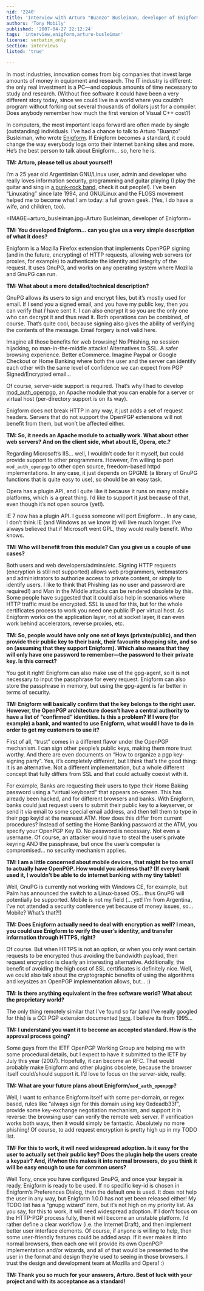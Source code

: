 ```yaml
---
nid: '2240'
title: 'Interview with Arturo "Buanzo" Busleiman, developer of Enigform'
authors: 'Tony Mobily'
published: '2007-04-27 22:12:24'
tags: 'interview,enigform,arturo-busleiman'
license: verbatim_only
section: interviews
listed: 'true'

---
```

In most industries, innovation comes from big companies that invest large amounts of money in equipment and research. The IT industry is different: the only real investment is a PC—and copious amounts of time necessary to study and research. (Without free software it could have been a very different story today, since we could live in a world where you couldn’t program without forking out several thousands of dollars just for a compiler. Does anybody remember how much the first version of Visual C++ cost?)

In computers, the most important leaps forward are often made by single (outstanding) individuals. I’ve had a chance to talk to Arturo "Buanzo" Busleiman, who wrote [Enigform](http://freshmeat.net/projects/enigform). If Enigform becomes a standard, it could change the way everybody logs onto their internet banking sites and more. He’s the best person to talk about Enigform... so, here he is.


<!--break-->


**TM: Arturo, please tell us about yourself!**

I’m a 25 year old Argentinian GNU/Linux user, admin and developer who really loves information security, programming and guitar playing (I play the guitar and sing in [a punk-rock band](http://www.futurabanda.com.ar), check it out people!). I’ve been “Linuxating” since late 1994, and GNU/Linux and the FLOSS movement helped me to become what I am today: a full grown geek. (Yes, I do have a wife, and children, too).


=IMAGE=arturo_busleiman.jpg=Arturo Busleiman, developer of Enigform=

**TM: You developed Enigform... can you give us a very simple description of what it does?**

Enigform is a Mozilla Firefox extension that implements OpenPGP signing (and in the future, encrypting) of HTTP requests, allowing web servers (or proxies, for example) to authenticate the identity and integrity of the request. It uses GnuPG, and works on any operating system where Mozilla and GnuPG can run.

**TM: What about a more detailed/technical description?**

GnuPG allows its users to sign and encrypt files, but it’s mostly used for email. If I send you a signed email, and you have my public key, then you can verify that *I* have sent it. I can also encrypt it so you are the only one who can decrypt it and thus read it. Both operations can be combined, of course. That’s quite cool, because signing also gives the ability of verifying the contents of the message. Email forgery is not valid here.

Imagine all those benefits for web browsing! No Phishing, no session hijacking, no man-in-the-middle attacks! Alternatives to SSL. A safer browsing experience. Better eCommerce. Imagine Paypal or Google Checkout or Home Banking where both the user and the server can identify each other with the same level of confidence we can expect from PGP Signed/Encrypted email...

Of course, server-side support is required. That’s why I had to develop [mod_auth_openpgp](http://freshmeat.net/projects/maopenpgp), an Apache module that you can enable for a server or virtual host (per-directory support is on its way).

Enigform does not break HTTP in any way, it just adds a set of request headers. Servers that do not support the OpenPGP extensions will not benefit from them, but won’t be affected either.

**TM: So, it needs an Apache module to actually work. What about other web servers? And on the client side, what about IE, Opera, etc.?**

Regarding Microsoft’s IIS... well, I wouldn’t code for it myself, but could provide support to other programmers. However, I’m willing to port `mod_auth_openpgp` to other open source, freedom-based httpd implementations. In any case, it just depends on GPGME (a library of GnuPG functions that is quite easy to use), so should be an easy task.

Opera has a plugin API, and I quite like it because it runs on many mobile platforms, which is a great thing. I’d like to support it just because of that, even though it’s not open source (yet!).

IE 7 now has a plugin API. I guess someone will port Enigform... In any case, I don’t think IE (and Windows as we know it) will live much longer. I’ve always believed that if Microsoft went GPL, they would really benefit. Who knows.

**TM: Who will benefit from this module? Can you give us a couple of use cases?**

Both users and web developers/admins/etc. Signing HTTP requests (encryption is still not supported) allows web programmers, webmasters and administrators to authorize access to private content, or simply to identify users. I like to think that Phishing (as no user and password are required!) and Man in the Middle attacks can be rendered obsolete by this. Some people have suggested that it could also help in scenarios where HTTP traffic must be encrypted. SSL is used for this, but for the whole certificates process to work you need one public IP per virtual host. As Enigform works on the application layer, not at socket layer, it can even work behind accelerators, reverse proxies, etc.

**TM: So, people would have only one set of keys (private/public), and then provide their public key to their bank, their favourite shopping site, and so on (assuming that they support Enigform). Which also means that they will only have one password to remember—the password to their private key. Is this correct?**

You got it right! Enigform can also make use of the gpg-agent, so it is not necessary to input the passphrase for every request. Enigform can also store the passphrase in memory, but using the gpg-agent is far better in terms of security.

**TM: Enigform will basically confirm that the key belongs to the right user. However, the OpenPGP architecture doesn’t have a central authority to have a list of “confirmed” identities. Is this a problem? If I were (for example) a bank, and wanted to use Enigform, what would I have to do in order to get my customers to use it?**

First of all, “trust” comes in a different flavor under the OpenPGP mechanism. I can sign other people’s public keys, making them more trust worthy. And there are even documents on “How to organize a pgp key-signing party”. Yes, it’s completely different, but I think that’s the good thing: it is an alternative. Not a different implementation, but a whole different concept that fully differs from SSL and that could actually coexist with it.

For example, Banks are requesting their users to type their Home Baking password using a “virtual keyboard” that appears on-screen. This has already been hacked, and for different browsers and banks. With Enigform, banks could just request users to submit their public key to a keyserver, or send it via email to some special email address, and then tell them to type in their pgp keyid at the neareast ATM. How does this differ from current procedures? Instead of setting the Home Banking password at the ATM, you specify your OpenPGP Key ID. No password is necessary. Not even a username. Of course, an attacker would have to steal the user’s private keyring AND the passphrase, but once the user’s computer is compromised... no security mechanism applies.

**TM: I am a little concerned about mobile devices, that might be too small to actually have OpenPGP. How would you address that? (If every bank used it, I wouldn’t be able to do internet banking with my tiny tablet!**

Well, GnuPG is currently not working with Windows CE, for example, but Palm has announced the switch to a Linux-based OS... thus GnuPG will potentially be supported. Mobile is not my field (... yet! I’m from Argentina, I’ve not attended a security conference yet because of money issues, so... Mobile? What’s that?!)

**TM: Does Enigform actually need to deal with encryption as well? I mean, you could use Enigform to verify the user’s identity, and transfer information through HTTPS, right?**

Of course. But when HTTPS is not an option, or when you only want certain requests to be encrypted thus avoiding the bandwidth payload, then request encryption is clearly an interesting alternative. Additionally, the benefit of avoiding the high cost of SSL certificates is definitely nice. Well, we could also talk about the cryptographic benefits of using the algorithms and keysizes an OpenPGP implementation allows, but... :)

**TM: Is there anything equivalent in the free software world? What about the proprietary world?**

The only thing remotely similar that I’ve found so far (and I’ve really googled for this) is a CCI PGP extension documented [here](http://www.w3.org/Conferences/WWW4/Papers2/245.html). I believe its from 1995...

**TM: I understand you want it to become an accepted standard. How is the approval process going?**

Some guys from the IETF OpenPGP Working Group are helping me with some procedural details, but I expect to have it submitted to the IETF by July this year (2007). Hopefully, it can become an RFC. That would probably make Enigform and other plugins obsolete, because the browser itself could/should support it. I’d love to focus on the server-side, really.

**TM: What are your future plans about Enigform/`mod_auth_openpgp`?**

Well, I want to enhance Enigform itself with some per-domain, or regex based, rules like “always sign for this domain using key 0xdeadb33f”, provide some key-exchange negotiation mechanism, and support it in reverse: the browsing user can verify the remote web server. If verification works both ways, then it would simply be fantastic. Absolutely no more phishing! Of course, to add request encryption is pretty high up in my TODO list.

**TM: For this to work, it will need widespread adoption. Is it easy for the user to actually set their public key? Does the plugin help the users create a keypair? And, if/when this makes it into normal browsers, do you think it will be easy enough to use for common users?**

Well Tony, once you have configured GnuPG, and once your keypair is ready, Enigform is ready to be used. If no specific key-id is chosen in Enigform’s Preferences Dialog, then the default one is used. It does not help the user in any way, but Enigform 1.0.0 has not yet been released either! My TODO list has a “gnupg wizard” item, but it’s not high on my priority list. As you say, for this to work, it will need widespread adoption. If I don’t focus on the HTTP-PGP process fully, then it will become an unstable platform. I’d rather define a clear workflow (i.e. the Internet Draft), and then implement better user interface elements. Of course, if anyone is willing to help, then some user-friendly features could be added asap. If it ever makes it into normal browsers, then each one will provide its own OpenPGP implementation and/or wizards, and all of that would be presented to the user in the format and design they’re used to seeing in those browsers. I trust the design and development team at Mozilla and Opera! :)

**TM: Thank you so much for your answers, Arturo. Best of luck with your project and with its acceptance as a standard!**


